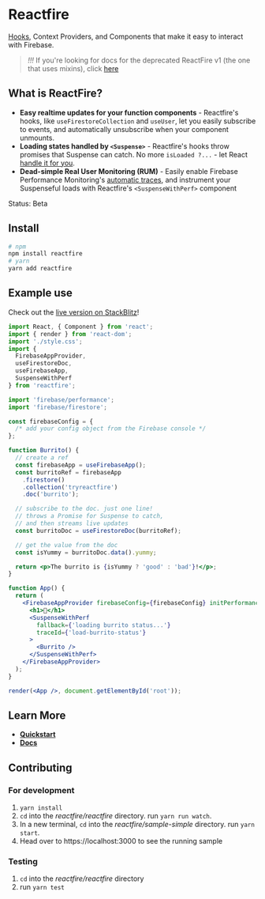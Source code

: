 # Reactfire

[Hooks](https://reactjs.org/docs/hooks-intro.html), Context Providers, and Components that make it easy
to interact with Firebase.

> _!!!_ If you're looking for docs for the deprecated ReactFire v1 (the one that uses mixins), click [here](https://github.com/FirebaseExtended/reactfire/tree/v1.0.0)

## What is ReactFire?

- **Easy realtime updates for your function components** - Reactfire's hooks, like `useFirestoreCollection` and `useUser`, let you easily subscribe to events, and automatically unsubscribe when your component unmounts.
- **Loading states handled by `<Suspense>`** - Reactfire's hooks throw promises that Suspense can catch. No more `isLoaded ?...` - let React [handle it for you](https://reactjs.org/blog/2018/11/27/react-16-roadmap.html#react-166-shipped-the-one-with-suspense-for-code-splitting).
- **Dead-simple Real User Monitoring (RUM)** - Easily enable Firebase Performance Monitoring's [automatic traces](https://firebase.google.com/docs/perf-mon/automatic-web), and instrument your Suspenseful loads with Reactfire's `<SuspenseWithPerf>` component

Status: Beta

## Install

```bash
# npm
npm install reactfire
# yarn
yarn add reactfire
```

## Example use

Check out the [live version on StackBlitz](https://stackblitz.com/edit/reactfire-sample)!

```jsx
import React, { Component } from 'react';
import { render } from 'react-dom';
import './style.css';
import {
  FirebaseAppProvider,
  useFirestoreDoc,
  useFirebaseApp,
  SuspenseWithPerf
} from 'reactfire';

import 'firebase/performance';
import 'firebase/firestore';

const firebaseConfig = {
  /* add your config object from the Firebase console */
};

function Burrito() {
  // create a ref
  const firebaseApp = useFirebaseApp();
  const burritoRef = firebaseApp
    .firestore()
    .collection('tryreactfire')
    .doc('burrito');

  // subscribe to the doc. just one line!
  // throws a Promise for Suspense to catch,
  // and then streams live updates
  const burritoDoc = useFirestoreDoc(burritoRef);

  // get the value from the doc
  const isYummy = burritoDoc.data().yummy;

  return <p>The burrito is {isYummy ? 'good' : 'bad'}!</p>;
}

function App() {
  return (
    <FirebaseAppProvider firebaseConfig={firebaseConfig} initPerformance>
      <h1>🌯</h1>
      <SuspenseWithPerf
        fallback={'loading burrito status...'}
        traceId={'load-burrito-status'}
      >
        <Burrito />
      </SuspenseWithPerf>
    </FirebaseAppProvider>
  );
}

render(<App />, document.getElementById('root'));
```

## Learn More

- [**Quickstart**](./docs/quickstart.md)
- [**Docs**](./docs/reference.md)

## Contributing

### For development

1. `yarn install`
1. `cd` into the _reactfire/reactfire_ directory. run `yarn run watch`.
1. In a new terminal, `cd` into the _reactfire/sample-simple_ directory. run `yarn start`.
1. Head over to https://localhost:3000 to see the running sample

### Testing

1. `cd` into the _reactfire/reactfire_ directory
1. run `yarn test`
